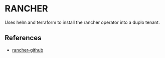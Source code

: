 # RANCHER

Uses helm and terraform to install the rancher operator into a duplo tenant. 

## References  
  - [rancher-github](https://github.com/rancher/rancher-operator)
